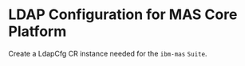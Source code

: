 LDAP Configuration for MAS Core Platform
===============================================================================
Create a LdapCfg CR instance needed for the `ibm-mas` `Suite`.
